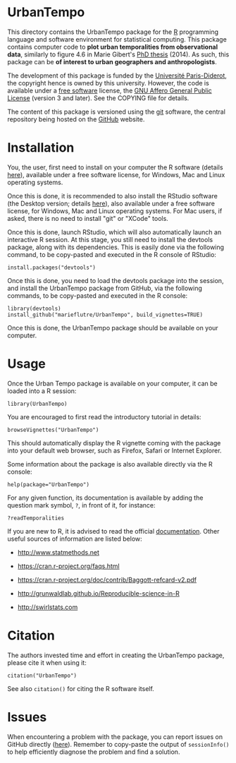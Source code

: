 **UrbanTempo**
==============

This directory contains the UrbanTempo package for the [R](https://www.r-project.org/) programming language and software environment for statistical computing.
This package contains computer code to **plot urban temporalities from observational data**, similarly to figure 4.6 in Marie Gibert's [PhD thesis](https://www.academia.edu/7549254) (2014).
As such, this package can be **of interest to urban geographers and anthropologists**.

The development of this package is funded by the [Université Paris-Diderot](https://www.univ-paris-diderot.fr/), the copyright hence is owned by this university.
However, the code is available under a [free software](https://en.wikipedia.org/wiki/Free_software) license, the [GNU Affero General Public License](https://www.gnu.org/licenses/agpl.html) (version 3 and later).
See the COPYING file for details.

The content of this package is versioned using the [git](http://www.git-scm.com/) software, the central repository being hosted on the [GitHub](https://github.com/marieflutre/UrbanTempo) website.


# Installation

You, the user, first need to install on your computer the R software (details [here](https://cloud.r-project.org/)), available under a free software license, for Windows, Mac and Linux operating systems.

Once this is done, it is recommended to also install the RStudio software (the Desktop version; details [here](https://www.rstudio.com/products/rstudio/#Desktop)), also available under a free software license, for Windows, Mac and Linux operating systems.
For Mac users, if asked, there is no need to install "git" or "XCode" tools.

Once this is done, launch RStudio, which will also automatically launch an interactive R session.
At this stage, you still need to install the devtools package, along with its dependencies.
This is easily done via the following command, to be copy-pasted and executed in the R console of RStudio:
```
install.packages("devtools")
```

Once this is done, you need to load the devtools package into the session, and install the UrbanTempo package from GitHub, via the following commands, to be copy-pasted and executed in the R console:
```
library(devtools)
install_github("marieflutre/UrbanTempo", build_vignettes=TRUE)
```

Once this is done, the UrbanTempo package should be available on your computer.


# Usage

Once the Urban Tempo package is available on your computer, it can be loaded into a R session:
```
library(UrbanTempo)
```

You are encouraged to first read the introductory tutorial in details:
```
browseVignettes("UrbanTempo")
```

This should automatically display the R vignette coming with the package into your default web browser, such as Firefox, Safari or Internet Explorer.

Some information about the package is also available directly via the R console:
```
help(package="UrbanTempo")
```

For any given function, its documentation is available by adding the question mark symbol, `?`, in front of it, for instance:
```
?readTemporalities
```

If you are new to R, it is advised to read the official [documentation](https://cran.r-project.org/manuals.html).
Other useful sources of information are listed below:

* http://www.statmethods.net

* https://cran.r-project.org/faqs.html

* https://cran.r-project.org/doc/contrib/Baggott-refcard-v2.pdf

* http://grunwaldlab.github.io/Reproducible-science-in-R

* http://swirlstats.com


# Citation

The authors invested time and effort in creating the UrbanTempo package, please cite it when using it:
```
citation("UrbanTempo")
```

See also `citation()` for citing the R software itself.


# Issues

When encountering a problem with the package, you can report issues on GitHub directly ([here](https://github.com/marieflutre/UrbanTempo/issues)).
Remember to copy-paste the output of `sessionInfo()` to help efficiently diagnose the problem and find a solution.
